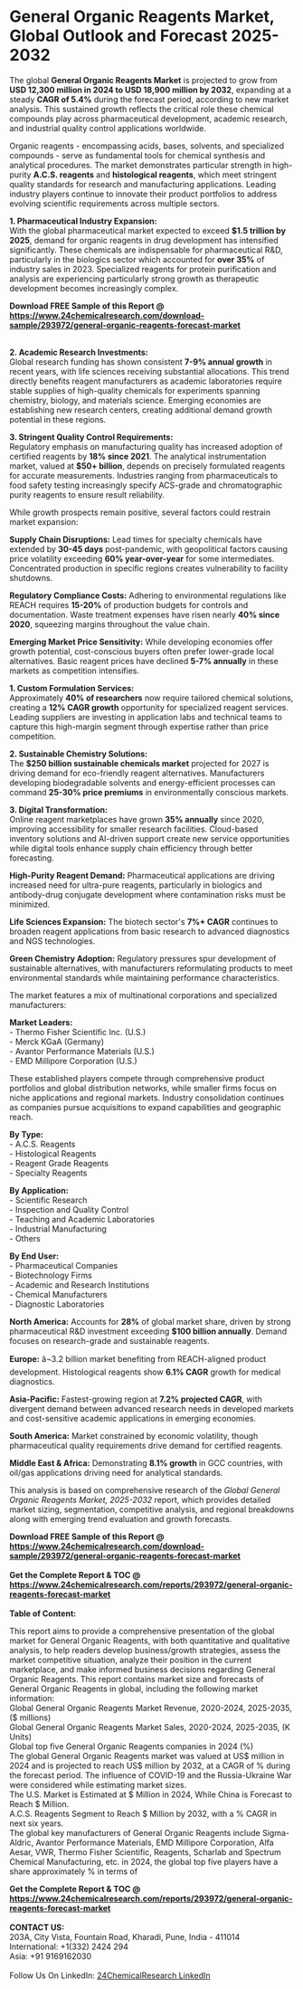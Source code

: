 <h1>General Organic Reagents Market, Global Outlook and Forecast 2025-2032</h1><p>The global <strong>General Organic Reagents Market</strong> is projected to grow from <strong>USD 12,300 million in 2024 to USD 18,900 million by 2032</strong>, expanding at a steady <strong>CAGR of 5.4%</strong> during the forecast period, according to new market analysis. This sustained growth reflects the critical role these chemical compounds play across pharmaceutical development, academic research, and industrial quality control applications worldwide.</p><p>Organic reagents - encompassing acids, bases, solvents, and specialized compounds - serve as fundamental tools for chemical synthesis and analytical procedures. The market demonstrates particular strength in high-purity <strong>A.C.S. reagents</strong> and <strong>histological reagents</strong>, which meet stringent quality standards for research and manufacturing applications. Leading industry players continue to innovate their product portfolios to address evolving scientific requirements across multiple sectors.</p><p><strong>1. Pharmaceutical Industry Expansion:</strong><br>
With the global pharmaceutical market expected to exceed <strong>$1.5 trillion by 2025</strong>, demand for organic reagents in drug development has intensified significantly. These chemicals are indispensable for pharmaceutical R&amp;D, particularly in the biologics sector which accounted for <strong>over 35%</strong> of industry sales in 2023. Specialized reagents for protein purification and analysis are experiencing particularly strong growth as therapeutic development becomes increasingly complex.</p><div><b>Download FREE Sample of this Report @ 
            <a href="https://www.24chemicalresearch.com/download-sample/293972/general-organic-reagents-forecast-market">
            https://www.24chemicalresearch.com/download-sample/293972/general-organic-reagents-forecast-market</a></b></div><br><p><strong>2. Academic Research Investments:</strong><br>
Global research funding has shown consistent <strong>7-9% annual growth</strong> in recent years, with life sciences receiving substantial allocations. This trend directly benefits reagent manufacturers as academic laboratories require stable supplies of high-quality chemicals for experiments spanning chemistry, biology, and materials science. Emerging economies are establishing new research centers, creating additional demand growth potential in these regions.</p><p><strong>3. Stringent Quality Control Requirements:</strong><br>
Regulatory emphasis on manufacturing quality has increased adoption of certified reagents by <strong>18% since 2021</strong>. The analytical instrumentation market, valued at <strong>$50+ billion</strong>, depends on precisely formulated reagents for accurate measurements. Industries ranging from pharmaceuticals to food safety testing increasingly specify ACS-grade and chromatographic purity reagents to ensure result reliability.</p><p>While growth prospects remain positive, several factors could restrain market expansion:</p><p><strong>Supply Chain Disruptions:</strong> Lead times for specialty chemicals have extended by <strong>30-45 days</strong> post-pandemic, with geopolitical factors causing price volatility exceeding <strong>60% year-over-year</strong> for some intermediates. Concentrated production in specific regions creates vulnerability to facility shutdowns.</p><p><strong>Regulatory Compliance Costs:</strong> Adhering to environmental regulations like REACH requires <strong>15-20%</strong> of production budgets for controls and documentation. Waste treatment expenses have risen nearly <strong>40% since 2020</strong>, squeezing margins throughout the value chain.</p><p><strong>Emerging Market Price Sensitivity:</strong> While developing economies offer growth potential, cost-conscious buyers often prefer lower-grade local alternatives. Basic reagent prices have declined <strong>5-7% annually</strong> in these markets as competition intensifies.</p><p><strong>1. Custom Formulation Services:</strong><br>
Approximately <strong>40% of researchers</strong> now require tailored chemical solutions, creating a <strong>12% CAGR growth</strong> opportunity for specialized reagent services. Leading suppliers are investing in application labs and technical teams to capture this high-margin segment through expertise rather than price competition.</p><p><strong>2. Sustainable Chemistry Solutions:</strong><br>
The <strong>$250 billion sustainable chemicals market</strong> projected for 2027 is driving demand for eco-friendly reagent alternatives. Manufacturers developing biodegradable solvents and energy-efficient processes can command <strong>25-30% price premiums</strong> in environmentally conscious markets.</p><p><strong>3. Digital Transformation:</strong><br>
Online reagent marketplaces have grown <strong>35% annually</strong> since 2020, improving accessibility for smaller research facilities. Cloud-based inventory solutions and AI-driven support create new service opportunities while digital tools enhance supply chain efficiency through better forecasting.</p><p><strong>High-Purity Reagent Demand:</strong> Pharmaceutical applications are driving increased need for ultra-pure reagents, particularly in biologics and antibody-drug conjugate development where contamination risks must be minimized.</p><p><strong>Life Sciences Expansion:</strong> The biotech sector's <strong>7%+ CAGR</strong> continues to broaden reagent applications from basic research to advanced diagnostics and NGS technologies.</p><p><strong>Green Chemistry Adoption:</strong> Regulatory pressures spur development of sustainable alternatives, with manufacturers reformulating products to meet environmental standards while maintaining performance characteristics.</p><p>The market features a mix of multinational corporations and specialized manufacturers:</p><p><strong>Market Leaders:</strong><br>
- Thermo Fisher Scientific Inc. (U.S.)<br>
- Merck KGaA (Germany)<br>
- Avantor Performance Materials (U.S.)<br>
- EMD Millipore Corporation (U.S.)</p><p>These established players compete through comprehensive product portfolios and global distribution networks, while smaller firms focus on niche applications and regional markets. Industry consolidation continues as companies pursue acquisitions to expand capabilities and geographic reach.</p><p><strong>By Type:</strong><br>
- A.C.S. Reagents<br>
- Histological Reagents<br>
- Reagent Grade Reagents<br>
- Specialty Reagents</p><p><strong>By Application:</strong><br>
- Scientific Research<br>
- Inspection and Quality Control<br>
- Teaching and Academic Laboratories<br>
- Industrial Manufacturing<br>
- Others</p><p><strong>By End User:</strong><br>
- Pharmaceutical Companies<br>
- Biotechnology Firms<br>
- Academic and Research Institutions<br>
- Chemical Manufacturers<br>
- Diagnostic Laboratories</p><p><strong>North America:</strong> Accounts for <strong>28%</strong> of global market share, driven by strong pharmaceutical R&amp;D investment exceeding <strong>$100 billion annually</strong>. Demand focuses on research-grade and sustainable reagents.</p><p><strong>Europe:</strong> â¬3.2 billion market benefiting from REACH-aligned product development. Histological reagents show <strong>6.1% CAGR</strong> growth for medical diagnostics.</p><p><strong>Asia-Pacific:</strong> Fastest-growing region at <strong>7.2% projected CAGR</strong>, with divergent demand between advanced research needs in developed markets and cost-sensitive academic applications in emerging economies.</p><p><strong>South America:</strong> Market constrained by economic volatility, though pharmaceutical quality requirements drive demand for certified reagents.</p><p><strong>Middle East &amp; Africa:</strong> Demonstrating <strong>8.1% growth</strong> in GCC countries, with oil/gas applications driving need for analytical standards.</p><p>This analysis is based on comprehensive research of the <em>Global General Organic Reagents Market, 2025-2032</em> report, which provides detailed market sizing, segmentation, competitive analysis, and regional breakdowns along with emerging trend evaluation and growth forecasts.</p><div><b>Download FREE Sample of this Report @ 
            <a href="https://www.24chemicalresearch.com/download-sample/293972/general-organic-reagents-forecast-market">
            https://www.24chemicalresearch.com/download-sample/293972/general-organic-reagents-forecast-market</a></b></div><br><div><b>Get the Complete Report & TOC @ 
            <a href="https://www.24chemicalresearch.com/reports/293972/general-organic-reagents-forecast-market">
            https://www.24chemicalresearch.com/reports/293972/general-organic-reagents-forecast-market</a></b></div><br>
            <b>Table of Content:</b><p>This report aims to provide a comprehensive presentation of the global market for General Organic Reagents, with both quantitative and qualitative analysis, to help readers develop business/growth strategies, assess the market competitive situation, analyze their position in the current marketplace, and make informed business decisions regarding General Organic Reagents. This report contains market size and forecasts of General Organic Reagents in global, including the following market information:<br />
Global General Organic Reagents Market Revenue, 2020-2024, 2025-2035, ($ millions)<br />
Global General Organic Reagents Market Sales, 2020-2024, 2025-2035, (K Units)<br />
Global top five General Organic Reagents companies in 2024 (%)<br />
The global General Organic Reagents market was valued at US$ million in 2024 and is projected to reach US$ million by 2032, at a CAGR of % during the forecast period. The influence of COVID-19 and the Russia-Ukraine War were considered while estimating market sizes.<br />
The U.S. Market is Estimated at $ Million in 2024, While China is Forecast to Reach $ Million.<br />
A.C.S. Reagents Segment to Reach $ Million by 2032, with a % CAGR in next six years.<br />
The global key manufacturers of General Organic Reagents include Sigma-Aldric, Avantor Performance Materials, EMD Millipore Corporation, Alfa Aesar, VWR, Thermo Fisher Scientific, Reagents, Scharlab and Spectrum Chemical Manufacturing, etc. in 2024, the global top five players have a share approximately % in terms of</p><div><b>Get the Complete Report & TOC @ 
            <a href="https://www.24chemicalresearch.com/reports/293972/general-organic-reagents-forecast-market">
            https://www.24chemicalresearch.com/reports/293972/general-organic-reagents-forecast-market</a></b></div><br><b>CONTACT US:</b><br>
            203A, City Vista, Fountain Road, Kharadi, Pune, India - 411014<br>
            International: +1(332) 2424 294<br>
            Asia: +91 9169162030 <br><br>
            Follow Us On LinkedIn: <a href="https://www.linkedin.com/company/24chemicalresearch/">24ChemicalResearch LinkedIn</a>